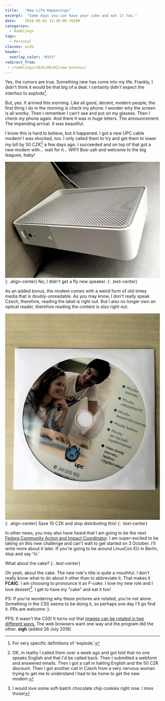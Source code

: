 ```yaml
---
title:   "New Life Happenings"
excerpt:  "Some days you can have your cake and eat it too."
date:    2016-09-02 13:30:00 +0200
categories:
  - Ramblings
tags:
  - Personal
classes: wide
header:
  overlay_color: "#333"
redirect_from:
 - /ramblings/2016/09/02/new-hotness/
---
```


Yes, the rumors are true. Something new has come into my life. Frankly,
I didn't think it would be that big of a deal. I certainly didn't expect
the interhoo to explode[^0].

But, yes. It arrived this morning. Like all good, decent, modern
people, the first thing I do in the morning is check my phone. I wonder
why the screen is all wonky. Then I remember I can't see and
put on my glasses. Then I check my phone again. And there it was in
huge letters. The announcement. The impending arrival. It was
beautiful.

I know this is hard to believe, but it happened. I got a new UPC cable
modem! I was shocked, too. I only called them to try and get them to 
lower my bill by 50 CZK[^1] a few days ago. I succeeded and on
top of that got a new modem with... wait for it... WIFI!  Boo-yah and
welcome to the big leagues, baby!

![No, it isn't a cheese grater.](/img/2016/newhotness/modem.jpg){: .align-center}
No, I didn't get a fly new speaker.
{: .text-center}

As an added bonus, the modem comes with a weird form of old-timey media
that is doubly-unreadable. As you may know, I don't really speak Czech,
therefore, reading the label is right out. But I also no longer own an
optical reader, therefore reading the content is also right out.

![Worst. Gift. Evar.](/img/2016/newhotness/cd.jpg){: .align-center}
Save 10 CZK and stop distributing this!
{: .text-center}

In other news, you may also have heard that I am going to be the next
[Fedora Community Action and Impact
Coordinator](https://fedoramagazine.org/welcoming-new-fedora-community-coordinator/).
I am super-excited to be taking on this new challenge and can't wait
to get started on 3 October. I'll write more about it later. If you're
going to be around LinuxCon EU in Berlin, stop and say 'hi.'

What about the cake?
{: .text-center}

Oh yeah, about the cake. The new role's title is quite a mouthful.
I don't really know what to do about it other than to abbreviate it.
That makes it **FCAIC**. I am choosing to pronounce it as *F-cake.*
I love my new role and I love dessert[^2]. I get to have my "cake"
and eat it too!

PS: If you're wondering why these pictures are rotated, you're not
alone. Something in the CSS seems to be doing it, so perhaps one day
I'll go find it. PRs are welcome :).

PPS: It wasn't the CSS! It turns out that [images can be rotated in two different ways.](https://www.howtogeek.com/254830/why-your-photos-dont-always-appear-correctly-rotated/) The web browsers want one way and the program did the other.  **sigh** (added 26 July 2018)

[^0]: For very specific definitions of 'explode.'

[^1]: OK, in reality I called them over a week ago and got told that no one speaks English and that I'd be called back. Then I submitted a webform and answered emails. Then I got a call in halting English and the 50 CZK discount. Then I got another call in Czech from a very nervous woman trying to get me to understand I had to be home to get the new modem.

[^2]: I would love some soft-batch chocolate chip cookies right now. I miss those!



